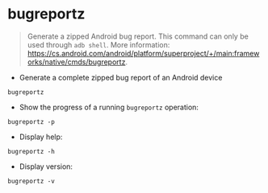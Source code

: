 # bugreportz

> Generate a zipped Android bug report.
> This command can only be used through `adb shell`.
> More information: <https://cs.android.com/android/platform/superproject/+/main:frameworks/native/cmds/bugreportz>.

- Generate a complete zipped bug report of an Android device

`bugreportz`

- Show the progress of a running `bugreportz` operation:

`bugreportz -p`

- Display help:

`bugreportz -h`

- Display version:

`bugreportz -v`
